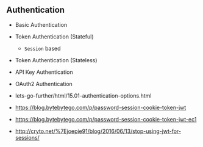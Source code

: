 ## Authentication

- Basic Authentication
- Token Authentication (Stateful)
  - `Session` based
- Token Authentication (Stateless)
- API Key Authentication
- OAuth2 Authentication

- lets-go-further/html/15.01-authentication-options.html
- https://blog.bytebytego.com/p/password-session-cookie-token-jwt
- https://blog.bytebytego.com/p/password-session-cookie-token-jwt-ec1
- http://cryto.net/%7Ejoepie91/blog/2016/06/13/stop-using-jwt-for-sessions/
